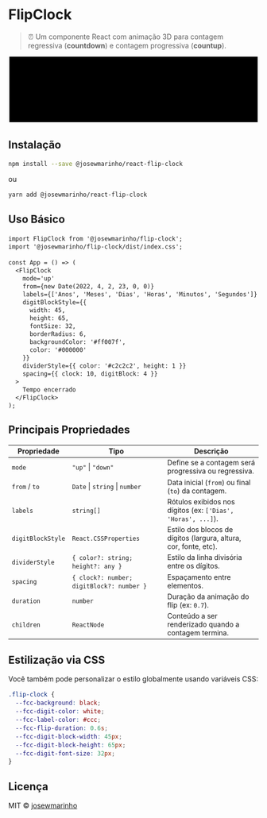 # FlipClock

> ⏰ Um componente React com animação 3D para contagem regressiva (**countdown**) e contagem progressiva (**countup**).

<div align="center">
  <img src="./resources/newflipclock.gif" alt="flip clock demo" width="500" />
</div>

## Instalação

```bash
npm install --save @josewmarinho/react-flip-clock
```

ou

```bash
yarn add @josewmarinho/react-flip-clock
```

## Uso Básico

```tsx
import FlipClock from '@josewmarinho/flip-clock';
import '@josewmarinho/flip-clock/dist/index.css';

const App = () => (
  <FlipClock
    mode='up'
    from={new Date(2022, 4, 2, 23, 0, 0)}
    labels={['Anos', 'Meses', 'Dias', 'Horas', 'Minutos', 'Segundos']}
    digitBlockStyle={{
      width: 45,
      height: 65,
      fontSize: 32,
      borderRadius: 6,
      backgroundColor: '#ff007f',
      color: '#000000'
    }}
    dividerStyle={{ color: '#c2c2c2', height: 1 }}
    spacing={{ clock: 10, digitBlock: 4 }}
  >
    Tempo encerrado
  </FlipClock>
);
```

## Principais Propriedades

| Propriedade       | Tipo                                      | Descrição                                                        |
| ----------------- | ----------------------------------------- | ---------------------------------------------------------------- |
| `mode`            | `"up"` \| `"down"`                        | Define se a contagem será progressiva ou regressiva.             |
| `from` / `to`     | `Date` \| `string` \| `number`            | Data inicial (`from`) ou final (`to`) da contagem.               |
| `labels`          | `string[]`                                | Rótulos exibidos nos dígitos (ex: `['Dias', 'Horas', ...]`).     |
| `digitBlockStyle` | `React.CSSProperties`                     | Estilo dos blocos de dígitos (largura, altura, cor, fonte, etc). |
| `dividerStyle`    | `{ color?: string; height?: any }`        | Estilo da linha divisória entre os dígitos.                      |
| `spacing`         | `{ clock?: number; digitBlock?: number }` | Espaçamento entre elementos.                                     |
| `duration`        | `number`                                  | Duração da animação do flip (ex: `0.7`).                         |
| `children`        | `ReactNode`                               | Conteúdo a ser renderizado quando a contagem termina.            |

## Estilização via CSS

Você também pode personalizar o estilo globalmente usando variáveis CSS:

```css
.flip-clock {
  --fcc-background: black;
  --fcc-digit-color: white;
  --fcc-label-color: #ccc;
  --fcc-flip-duration: 0.6s;
  --fcc-digit-block-width: 45px;
  --fcc-digit-block-height: 65px;
  --fcc-digit-font-size: 32px;
}
```

## Licença

MIT © [josewmarinho](https://github.com/josewmarinho)
